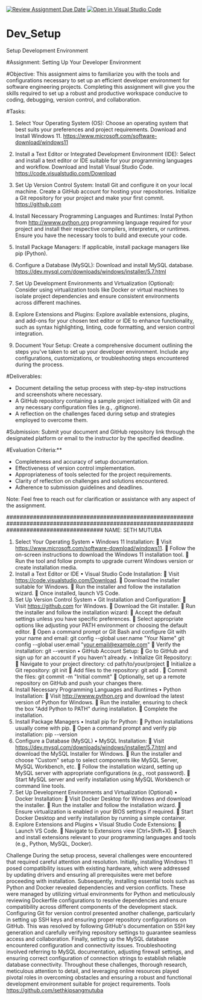 [![Review Assignment Due Date](https://classroom.github.com/assets/deadline-readme-button-24ddc0f5d75046c5622901739e7c5dd533143b0c8e959d652212380cedb1ea36.svg)](https://classroom.github.com/a/vbnbTt5m)
[![Open in Visual Studio Code](https://classroom.github.com/assets/open-in-vscode-718a45dd9cf7e7f842a935f5ebbe5719a5e09af4491e668f4dbf3b35d5cca122.svg)](https://classroom.github.com/online_ide?assignment_repo_id=15260011&assignment_repo_type=AssignmentRepo)
# Dev_Setup
Setup Development Environment

#Assignment: Setting Up Your Developer Environment

#Objective:
This assignment aims to familiarize you with the tools and configurations necessary to set up an efficient developer environment for software engineering projects. Completing this assignment will give you the skills required to set up a robust and productive workspace conducive to coding, debugging, version control, and collaboration.

#Tasks:

1. Select Your Operating System (OS):
   Choose an operating system that best suits your preferences and project requirements. Download and Install Windows 11. https://www.microsoft.com/software-download/windows11

2. Install a Text Editor or Integrated Development Environment (IDE):
   Select and install a text editor or IDE suitable for your programming languages and workflow. Download and Install Visual Studio Code. https://code.visualstudio.com/Download
3. Set Up Version Control System:
   Install Git and configure it on your local machine. Create a GitHub account for hosting your repositories. Initialize a Git repository for your project and make your first commit. https://github.com

4. Install Necessary Programming Languages and Runtimes:
  Instal Python from http://wwww.python.org programming language required for your project and install their respective compilers, interpreters, or runtimes. Ensure you have the necessary tools to build and execute your code.

5. Install Package Managers:
   If applicable, install package managers like pip (Python).

6. Configure a Database (MySQL):
   Download and install MySQL database. https://dev.mysql.com/downloads/windows/installer/5.7.html

7. Set Up Development Environments and Virtualization (Optional):
   Consider using virtualization tools like Docker or virtual machines to isolate project dependencies and ensure consistent environments across different machines.

8. Explore Extensions and Plugins:
   Explore available extensions, plugins, and add-ons for your chosen text editor or IDE to enhance functionality, such as syntax highlighting, linting, code formatting, and version control integration.

9. Document Your Setup:
    Create a comprehensive document outlining the steps you've taken to set up your developer environment. Include any configurations, customizations, or troubleshooting steps encountered during the process. 

#Deliverables:
- Document detailing the setup process with step-by-step instructions and screenshots where necessary.
- A GitHub repository containing a sample project initialized with Git and any necessary configuration files (e.g., .gitignore).
- A reflection on the challenges faced during setup and strategies employed to overcome them.

#Submission:
Submit your document and GitHub repository link through the designated platform or email to the instructor by the specified deadline.

#Evaluation Criteria:**
- Completeness and accuracy of setup documentation.
- Effectiveness of version control implementation.
- Appropriateness of tools selected for the project requirements.
- Clarity of reflection on challenges and solutions encountered.
- Adherence to submission guidelines and deadlines.

Note: Feel free to reach out for clarification or assistance with any aspect of the assignment.


#############################################################################################################################################
NAME: SETH MUTUBA
1. Select Your Operating System
•	Windows 11 Installation:
	Visit https://www.microsoft.com/software-download/windows11.
	Follow the on-screen instructions to download the Windows 11 installation tool.
	Run the tool and follow prompts to upgrade current Windows version or create installation media.
2. Install a Text Editor or IDE
•	Visual Studio Code Installation:
	Visit https://code.visualstudio.com/Download.
	Download the installer suitable for Windows.
	Run the installer and follow the installation wizard.
	Once installed, launch VS Code.
3. Set Up Version Control System
•	Git Installation and Configuration:
	Visit https://github.com  for Windows.
	Download the Git installer.
	Run the installer and follow the installation wizard:
	Accept the default settings unless you have specific preferences.
	Select appropriate options like adjusting your PATH environment or choosing the default editor.
	Open a command prompt or Git Bash and configure Git with your name and email:
git config --global user.name "Your Name"
git config --global user.email "your.email@example.com"
	Verify the installation:
git --version
•	GitHub Account Setup:
	Go to GitHub and sign up for an account if you haven't already.
•	Initialize Git Repository:
	Navigate to your project directory:
cd path/to/your/project
	Initialize a Git repository:
git init
	Add files to the repository:
git add .
	Commit the files:
git commit -m "Initial commit"
	Optionally, set up a remote repository on GitHub and push your changes there.
4. Install Necessary Programming Languages and Runtimes
•	Python Installation:
	Visit http://wwww.python.org and download the latest version of Python for Windows.
	Run the installer, ensuring to check the box "Add Python to PATH" during installation.
	Complete the installation.
5. Install Package Managers
•	Install pip for Python:
	Python installations usually come with pip.
	Open a command prompt and verify pip installation:
pip --version
6. Configure a Database (MySQL)
•	MySQL Installation:
	Visit https://dev.mysql.com/downloads/windows/installer/5.7.html and download the MySQL Installer for Windows.
	Run the installer and choose "Custom" setup to select components like MySQL Server, MySQL Workbench, etc.
	Follow the installation wizard, setting up MySQL server with appropriate configurations (e.g., root password).
	Start MySQL server and verify installation using MySQL Workbench or command line tools.
7. Set Up Development Environments and Virtualization (Optional)
•	Docker Installation:
	Visit Docker Desktop for Windows and download the installer.
	Run the installer and follow the installation wizard.
	Ensure virtualization is enabled in your BIOS settings if required.
	Start Docker Desktop and verify installation by running a simple container.
8. Explore Extensions and Plugins
•	Visual Studio Code Extensions:
	Launch VS Code.
	Navigate to Extensions view (Ctrl+Shift+X).
	Search and install extensions relevant to your programming languages and tools (e.g., Python, MySQL, Docker).

Challenge 
During the setup process, several challenges were encountered that required careful attention and resolution. Initially, installing Windows 11 posed compatibility issues with existing hardware, which were addressed by updating drivers and ensuring all prerequisites were met before proceeding with installation.
Subsequently, installing essential tools such as Python and Docker revealed dependencies and version conflicts. These were managed by utilizing virtual environments for Python and meticulously reviewing Dockerfile configurations to resolve dependencies and ensure compatibility across different components of the development stack.
Configuring Git for version control presented another challenge, particularly in setting up SSH keys and ensuring proper repository configurations on GitHub. This was resolved by following GitHub's documentation on SSH key generation and carefully verifying repository settings to guarantee seamless access and collaboration.
Finally, setting up the MySQL database encountered configuration and connectivity issues. Troubleshooting involved referring to MySQL documentation, adjusting firewall settings, and ensuring correct configuration of connection strings to establish reliable database connectivity.
Throughout these challenges, thorough research, meticulous attention to detail, and leveraging online resources played pivotal roles in overcoming obstacles and ensuring a robust and functional development environment suitable for project requirements.
Tools
https://github.com/sethkipsangmutuba 
 



